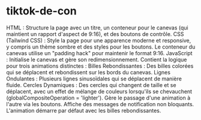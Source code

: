 # tiktok-de-con

HTML : Structure la page avec un titre, un conteneur pour le canevas (qui maintient un rapport d'aspect de 9:16), et des boutons de contrôle.
CSS (Tailwind CSS) : Style la page pour une apparence moderne et responsive, y compris un thème sombre et des styles pour les boutons. Le conteneur du canevas utilise un "padding hack" pour maintenir le format 9:16.
JavaScript :
Initialise le canevas et gère son redimensionnement.
Contient la logique pour trois animations distinctes :
Billes Rebondissantes : Des billes colorées qui se déplacent et rebondissent sur les bords du canevas.
Lignes Ondulantes : Plusieurs lignes sinusoïdales qui se déplacent de manière fluide.
Cercles Dynamiques : Des cercles qui changent de taille et se déplacent, avec un effet de mélange de couleurs lorsqu'ils se chevauchent (globalCompositeOperation = 'lighter').
Gère le passage d'une animation à l'autre via les boutons.
Affiche des messages de notification non bloquants.
L'animation démarre par défaut avec les billes rebondissantes.
